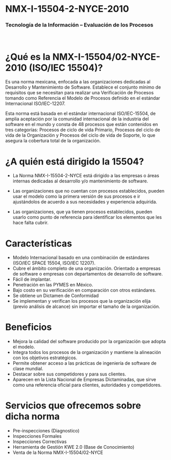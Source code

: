 # NMX-I-15504-2-NYCE-2010
### Tecnología de la Información – Evaluación de los Procesos
<br>

# ¿Qué es la NMX-I-15504/02-NYCE-2010 (ISO/IEC 15504)?
Es una norma mexicana, enfocada a las organizaciones dedicadas al Desarrollo y Mantenimiento de Software. Establece el conjunto mínimo de requisitos que se necesitan para realizar una Verificación de Procesos tomando como Referencia el Modelo de Procesos definido en el estándar Internacional ISO/IEC-12207.

Esta norma está basada en el estándar internacional ISO/IEC-15504, de amplia aceptación por la comunidad internacional de la industria del software en el mundo y consta de 48 procesos que están contenidos en tres categorías: Procesos de ciclo de vida Primario, Procesos del ciclo de vida de la Organización y Procesos del ciclo de vida de Soporte, lo que asegura la cobertura total de la organización.

# ¿A quién está dirigido la 15504?

* La Norma NMX-I-15504-2-NYCE está dirigido a las empresas o áreas internas dedicadas al desarrollo y/o mantenimiento de software.

* Las organizaciones que no cuentan con procesos establecidos, pueden usar el modelo como la primera versión de sus procesos e ir ajustándolos de acuerdo a sus necesidades y experiencia adquirida.

* Las organizaciones, que ya tienen procesos establecidos, pueden usarlo como punto de referencia para identificar los elementos que les hace falta cubrir.

# Características 
* Modelo Internacional basado en una combinación de estándares (ISO/IEC SPACE 15504, ISO/IEC 12207).
* Cubre el ámbito completo de una organización.
Orientado a empresas de software o empresas con departamentos de desarrollo de software.
* Fácil de implantar.
* Penetración en las PYMES en México.
* Bajo costo en su verificación en comparación con otros estándares.
* Se obtiene un Dictamen de Conformidad
* Se implementan y verifican los procesos que la organización elija (previo análisis de alcance) sin importar el tamaño de la organización.

# Beneficios
* Mejora la calidad del software producido por la organización que adopta el modelo.
* Integra todos los procesos de la organización y mantiene la alineación con los objetivos estratégicos.
* Permite obtener acceso a las prácticas de ingeniería de software de clase mundial.
* Destacar sobre sus competidores y para sus clientes.
* Aparecen en la Lista Nacional de Empresas Dictaminadas, que sirve como una referencia oficial para clientes, autoridades y competidores.

# Servicios que ofrecemos sobre dicha norma
* Pre-inspecciones (Diagnostico)
* Inspecciones Formales
* Inspecciones Correctivas
* Herramienta de Gestión KWE 2.0 (Base de Conocimiento)
* Venta de la Norma NMX-I-15504/02-NYCE
